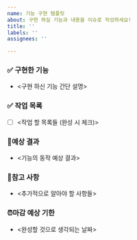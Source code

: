 ```yaml
---
name: 기능 구현 템플릿
about: 구현 하실 기능과 내용을 이슈로 작성하세요!
title: ''
labels: ''
assignees: ''

---
```


### ✅ 구현한 기능
 * <구현 하신 기능 간단 설명>

### ✅ 작업 목록
 - [ ] <작업 할 목록들 (완성 시 체크)>

### 🎯예상 결과
 - <기능의 동작 예상 결과>
### 🚨참고 사항
 - <추가적으로 알아야 할 사항들>
### ⏰마감 예상 기한
 - <완성할 것으로 생각되는 날짜>
